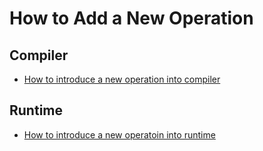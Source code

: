 # How to Add a New Operation

## Compiler

- [How to introduce a new operation into compiler](how-to-introduce-a-new-operation-into-compiler.md)

## Runtime

- [How to introduce a new operatoin into runtime](how-to-introduce-a-new-operation-into-runtime.md)
